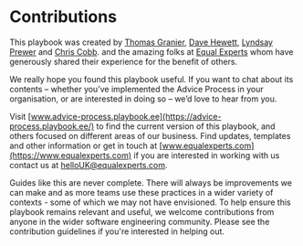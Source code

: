 # Contributions

This playbook was created by [Thomas Granier](https://www.linkedin.com/in/thomasgranier/), [Dave Hewett](https://www.linkedin.com/in/dave-hewett-b97609/), [Lyndsay Prewer](https://www.linkedin.com/in/lyndsp/) and [Chris Cobb](https://www.linkedin.com/in/chris-cobb-88981a1/). and the amazing folks at [Equal Experts](https://www.equalexperts.com/) whom have generously shared their experience for the benefit of others.

We really hope you found this playbook useful. If you want to chat about its contents – whether you’ve implemented the Advice Process in your organisation, or are interested in doing so – we’d love to hear from you.

Visit [www.advice-process.playbook.ee](https://advice-process.playbook.ee/)  to find the current version of this playbook, and others focused on different areas of our business. Find updates, templates and other information or get in touch at [www.equalexperts.com](https://www.equalexperts.com) if you are interested in working with us contact us at helloUK@equalexperts.com.

Guides like this are never complete. There will always be improvements we can make and as more teams use these practices in a wider variety of contexts - some of which we may not have envisioned. To help ensure this playbook remains relevant and useful, we welcome contributions from anyone in the wider software engineering community. Please see the contribution guidelines if you're interested in helping out.

